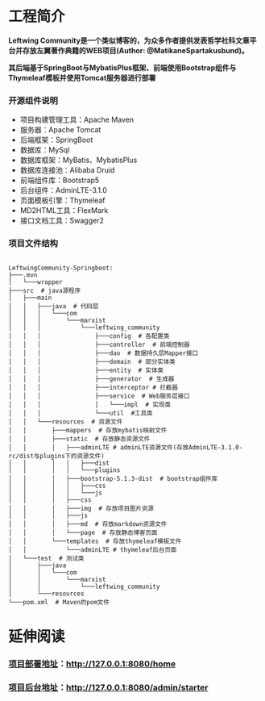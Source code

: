 # 工程简介

**Leftwing Community是一个类似博客的，为众多作者提供发表哲学社科文章平台并存放左翼著作典籍的WEB项目(Author: @MatikaneSpartakusbund)。**

**其后端基于SpringBoot与MybatisPlus框架、前端使用Bootstrap组件与Thymeleaf模板并使用Tomcat服务器进行部署**

### 开源组件说明

* 项目构建管理工具：Apache Maven
* 服务器：Apache Tomcat
* 后端框架：SpringBoot
* 数据库：MySql
* 数据库框架：MyBatis、MybatisPlus
* 数据库连接池：Alibaba Druid
* 前端组件库：Bootstrap5
* 后台组件：AdminLTE-3.1.0
* 页面模板引擎：Thymeleaf
* MD2HTML工具：FlexMark
* 接口文档工具：Swagger2

### 项目文件结构

~~~

LeftwingCommunity-Springboot:
├───.mvn
│   └───wrapper
├───src  # java源程序
│   ├───main
│   │   ├───java  # 代码层
│   │   │   └───com
│   │   │       └───marxist
│   │   │           └───leftwing_community
│   │   │               ├───config  # 各配置类
│   │   │               ├───controller  # 前端控制器
│   │   │               ├───dao  # 数据持久层Mapper接口
│   │   │               ├───domain  # 部分实体类
│   │   │               ├───entity  # 实体类
│   │   │               ├───generator  # 生成器
│   │   │               ├───interceptor # 拦截器
│   │   │               ├───service  # Web服务层接口
│   │   │               │   └───impl  # 实现类
│   │   │               └───util  #工具类
│   │   └───resources  # 资源文件
│   │       ├───mappers  # 存放mybatis映射文件
│   │       ├───static  # 存放静态资源文件
│   │       │   ├───adminLTE # adminLTE资源文件(存放AdminLTE-3.1.0-rc/dist与plugins下的资源文件)
│   │       │   │   ├───dist
│   │       │   │   └───plugins
│   │       │   ├───bootstrap-5.1.3-dist  # bootstrap组件库
│   │       │   │   ├───css
│   │       │   │   └───js
│   │       │   ├───css
│   │       │   ├───img  # 存放项目图片资源
│   │       │   ├───js
│   │       │   ├───md  # 存放markdown资源文件
│   │       │   └───page  # 存放静态博客页面
│   │       └───templates  # 存放thymeleaf模板文件
│   │           └───adminLTE # thymeleaf后台页面
│   └───test  # 测试类
│       ├───java
│       │   └───com
│       │       └───marxist
│       │           └───leftwing_community
│       └───resources
└───pom.xml  # Maven的pom文件

~~~

# 延伸阅读

### [项目部署地址](http://127.0.0.1:8080/home)：http://127.0.0.1:8080/home
### [项目后台地址](http://127.0.0.1:8080/admin/starter)：http://127.0.0.1:8080/admin/starter
